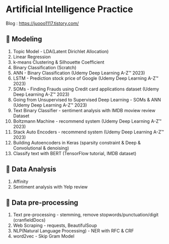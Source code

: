 # Artificial Intelligence Practice
   Blog : https://juooo1117.tistory.com/

## 📝 Modeling
   1. Topic Model - LDA(Latent Dirichlet Allocation)
   2. Linear Regression
   3. k-means Clustering & Silhouette Coefficient
   4. Binary Classification (Scratch)
   5. ANN - Binary Classification (Udemy Deep Learning A-Z™ 2023)
   6. LSTM - Prediction stock price of Google (Udemy Deep Learning A-Z™ 2023)
   7. SOMs - Finding Frauds using Credit card applications dataset (Udemy Deep Learning A-Z™ 2023)
   8. Going from Unsupervised to Supervised Deep Learning - SOMs & ANN (Udemy Deep Learning A-Z™ 2023)
   9. Text Binary Classifier - sentiment analysis with IMDB moview review Dataset
   10. Boltzmann Machine - recommend system (Udemy Deep Learning A-Z™ 2023)
   11. Stack Auto Encoders - recommend system (Udemy Deep Learning A-Z™ 2023)
   12. Building Autoencoders in Keras (sparsity constraint & Deep & Convolutional & denoising)
   13. Classify text with BERT (TensorFlow tutorial, IMDB dataset)


## 📝 Data Analysis
   1. Affinity
   2. Sentiment analysis with Yelp review


## 📝 Data pre-processing
   1. Text pre-processing - stemming, remove stopwords/punctuation/digit (cranfieldDocs)
   2. Web Scraping - requests, BeautifulSoup
   3. NLP(Natural Language Processing) - NER with RFC & CRF
   4. word2vec - Skip Gram Model
